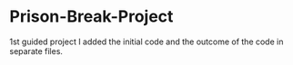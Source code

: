 # Prison-Break-Project
1st guided project
I added the initial code and the outcome of the code in separate files.
